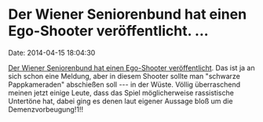 Der Wiener Seniorenbund hat einen Ego-Shooter veröffentlicht. \...
==================================================================

Date: 2014-04-15 18:04:30

[Der Wiener Seniorenbund hat einen Ego-Shooter
veröffentlicht](http://derstandard.at/1397520680559/Seniorenbund-empoert-mit-rassistischem-Egoshooter).
Das ist ja an sich schon eine Meldung, aber in diesem Shooter sollte man
\"schwarze Pappkameraden\" abschießen soll --- in der Wüste. Völlig
überraschend meinen jetzt einige Leute, dass das Spiel möglicherweise
rassistische Untertöne hat, dabei ging es denen laut eigener Aussage
bloß um die Demenzvorbeugung!1!!
